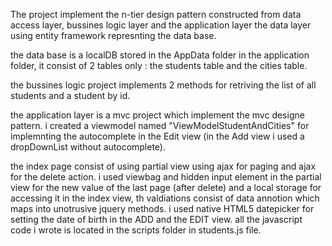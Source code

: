 The project implement the  n-tier  design pattern 
constructed from data access layer, bussines logic layer and the application layer
the data layer using entity framework represnting the data base.

the data base is a localDB stored in the AppData folder in the application folder,
it consist of 2 tables only : the students table and the cities table.

the bussines logic project implements 2 methods for retriving the list of all students
and a student by id.

the application layer is a mvc project which implement the mvc designe pattern.
i created a viewmodel named "ViewModelStudentAndCities" for implemnting the autocomplete 
in the Edit view (in the Add view i used a dropDownList without autocomplete).

the index page consist of using partial view using ajax for paging 
and ajax for the delete action.
i used viewbag and hidden input element in the partial view for the new value of the last page (after delete)
and a local storage for accessing it in the index view,
th valdiations consist of data annotion which maps into unotrusive jquery methods.
i used native HTML5 datepicker  for setting the date of birth in the ADD and the EDIT view.
all the javascript code i wrote  is located in the scripts folder in students.js file.




